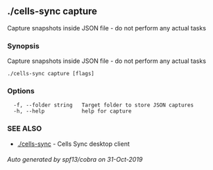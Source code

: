 ## ./cells-sync capture

Capture snapshots inside JSON file - do not perform any actual tasks

### Synopsis

Capture snapshots inside JSON file - do not perform any actual tasks

```
./cells-sync capture [flags]
```

### Options

```
  -f, --folder string   Target folder to store JSON captures
  -h, --help            help for capture
```

### SEE ALSO

* [./cells-sync](./cells-sync)	 - Cells Sync desktop client

###### Auto generated by spf13/cobra on 31-Oct-2019
